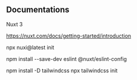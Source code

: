 


## Documentations

Nuxt 3

https://nuxt.com/docs/getting-started/introduction

npx nuxi@latest init <project-name>

npm install --save-dev eslint @nuxt/eslint-config

npm install -D tailwindcss
npx tailwindcss init


